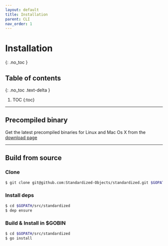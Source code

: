 ```yaml
---
layout: default
title: Installation
parent: CLI
nav_order: 1
---
```


# Installation
{: .no_toc }

## Table of contents
{: .no_toc .text-delta }

1. TOC
{:toc}

---

## Precompiled binary

Get the latest precompiled binaries for Linux and Mac Os X from the [download page](https://github.com/Standardized-Objects/standardized/releases)

---

## Build from source

### Clone
```bash
$ git clone git@github.com:Standardized-Objects/standardized.git $GOPATH/src/standardized
```
### Install deps
```bash
$ cd $GOPATH/src/standardized
$ dep ensure
```
### Build & Install in $GOBIN
```bash
$ cd $GOPATH/src/standardized
$ go install
```
